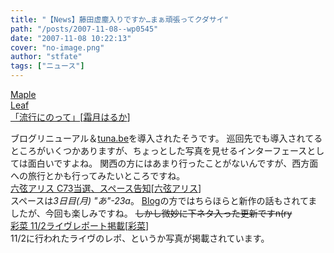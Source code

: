 ```yaml
---
title: "【News】藤田虚塵入りですか…まぁ頑張ってクダサイ"
path: "/posts/2007-11-08--wp0545"
date: "2007-11-08 10:22:13"
cover: "no-image.png"
author: "stfate"
tags: ["ニュース"]
---
```


<style type="text/css">
<!--
p {white-space: pre-wrap};
-->
</style>

<a class="topics" href="http://shimotsukin.jugem.jp/?eid=81" target="_blank">Maple Leaf 「流行にのって」</a><span class="junre">[<a href="http://shimotsukin.com/" target="_blank">霜月はるか</a>]</span>
<div class="news">ブログリニューアル＆<a href="http://tuna.be/pc/" target="_blank">tuna.be</a>を導入されたそうです。
巡回先でも導入されてるところがいくつかありますが、ちょっとした写真を見せるインターフェースとしては面白いですよね。
関西の方にはあまり行ったことがないんですが、西方面への旅行とかも行ってみたいところですね。</div>
<a class="topics" href="http://www.rokugen.net/" target="_blank">六弦アリス C73当選、スペース告知</a><span class="junre">[<a href="http://www.rokugen.net/" target="_blank">六弦アリス</a>]</span>
<div class="news">スペースは<em>3日目(月) "あ"-23a</em>。
<a href="http://www.rokugen.net/blog.php" target="_blank">Blog</a>の方ではちらほらと新作の話もされてましたが、今回も楽しみですね。
<del>しかし微妙に下ネタ入った更新ですn(ry</del></div>
<a class="topics" href="http://ayana-room.net/" target="_blank">彩菜 11/2ライヴレポート掲載</a><span class="junre">[<a href="http://ayana-room.net/" target="_blank">彩菜</a>]</span>
<div class="news">11/2に行われたライヴのレポ、というか写真が掲載されています。</div>
